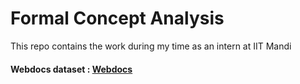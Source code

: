 # Formal Concept Analysis
This repo contains the work during my time as an intern at IIT Mandi

#### Webdocs dataset : [Webdocs](https://cloud.iitmandi.ac.in/d/1f1468bf135f4146918a/)